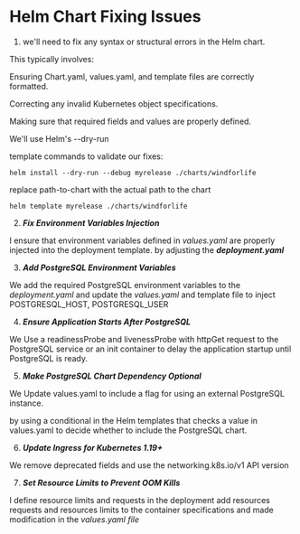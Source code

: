 
# Helm Chart Fixing Issues
1. we'll need to fix any syntax or structural errors in the Helm chart. 

This typically involves:

Ensuring Chart.yaml, values.yaml, and template files are correctly formatted.

Correcting any invalid Kubernetes object specifications.

Making sure that required fields and values are properly defined.

We'll use Helm's --dry-run 

template commands to validate our fixes:
```
helm install --dry-run --debug myrelease ./charts/windforlife
```
replace path-to-chart with the actual path to the chart

```
helm template myrelease ./charts/windforlife
```

2. ***Fix Environment Variables Injection***

 I ensure that environment variables defined in _values.yaml_ are properly injected into the deployment template. 
 by adjusting the ***deployment.yaml***


3. ***Add PostgreSQL Environment Variables***

We add the required PostgreSQL environment variables to the _deployment.yaml_ and update the _values.yaml_
and template file to inject POSTGRESQL_HOST, POSTGRESQL_USER

4. ***Ensure Application Starts After PostgreSQL***

  We Use a readinessProbe and livenessProbe with httpGet request to the PostgreSQL service or an init container to delay the application startup until PostgreSQL is ready.

  
5. ***Make PostgreSQL Chart Dependency Optional***

We Update values.yaml to include a flag for using an external PostgreSQL instance.

by using a conditional in the Helm templates that checks a value in values.yaml to decide whether to include the PostgreSQL chart.

6. ***Update Ingress for Kubernetes 1.19+***

 We remove deprecated fields and use the networking.k8s.io/v1 API version

7. ***Set Resource Limits to Prevent OOM Kills***

 I define resource limits and requests in the deployment
add resources requests and resources limits to the container specifications
and made modification in the _values.yaml file_